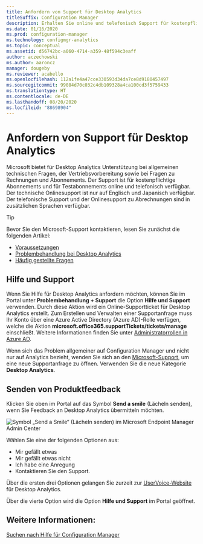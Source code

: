 ```yaml
---
title: Anfordern von Support für Desktop Analytics
titleSuffix: Configuration Manager
description: Erhalten Sie online und telefonisch Support für kostenpflichtige Abonnements und Testabonnements von Desktop Analytics.
ms.date: 01/16/2020
ms.prod: configuration-manager
ms.technology: configmgr-analytics
ms.topic: conceptual
ms.assetid: d56742bc-a060-4714-a359-48f594c3eaff
author: aczechowski
ms.author: aaroncz
manager: dougeby
ms.reviewer: acabello
ms.openlocfilehash: 112a1fe4a47cce330593d34da7ce8d9180457497
ms.sourcegitcommit: 99084d70c032c4db109328a4ca100cd3f5759433
ms.translationtype: HT
ms.contentlocale: de-DE
ms.lasthandoff: 08/20/2020
ms.locfileid: "88698904"
---
```

# <a name="get-support-for-desktop-analytics"></a>Anfordern von Support für Desktop Analytics

Microsoft bietet für Desktop Analytics Unterstützung bei allgemeinen technischen Fragen, der Vertriebsvorbereitung sowie bei Fragen zu Rechnungen und Abonnements. Der Support ist für kostenpflichtige Abonnements und für Testabonnements online und telefonisch verfügbar. Der technische Onlinesupport ist nur auf Englisch und Japanisch verfügbar. Der telefonische Support und der Onlinesupport zu Abrechnungen sind in zusätzlichen Sprachen verfügbar.

> [!TIP]
> Bevor Sie den Microsoft-Support kontaktieren, lesen Sie zunächst die folgenden Artikel:
>
> - [Voraussetzungen](overview.md#prerequisites)
> - [Problembehandlung bei Desktop Analytics](troubleshooting.md)
> - [Häufig gestellte Fragen](faq.md)

## <a name="help-and-support"></a>Hilfe und Support

Wenn Sie Hilfe für Desktop Analytics anfordern möchten, können Sie im Portal unter **Problembehandlung + Support** die Option **Hilfe und Support** verwenden. Durch diese Aktion wird ein Online-Supportticket für Desktop Analytics erstellt. Zum Erstellen und Verwalten einer Supportanfrage muss Ihr Konto über eine Azure Active Directory (Azure AD)-Rolle verfügen, welche die Aktion **microsoft.office365.supportTickets/tickets/manage** einschließt. Weitere Informationen finden Sie unter [Administratorrollen in Azure AD](/azure/active-directory/users-groups-roles/directory-assign-admin-roles).

Wenn sich das Problem allgemeiner auf Configuration Manager und nicht nur auf Analytics bezieht, wenden Sie sich an den [Microsoft-Support](https://aka.ms/cmcbsupport), um eine neue Supportanfrage zu öffnen. Verwenden Sie die neue Kategorie **Desktop Analytics**.

## <a name="share-product-feedback"></a><a name="bkmk_feedback"></a> Senden von Produktfeedback

<!-- 5451636 -->

Klicken Sie oben im Portal auf das Symbol **Send a smile** (Lächeln senden), wenn Sie Feedback an Desktop Analytics übermitteln möchten.

![Symbol „Send a Smile“ (Lächeln senden) im Microsoft Endpoint Manager Admin Center](media/5451636-portal-feedback.png)

Wählen Sie eine der folgenden Optionen aus:

- Mir gefällt etwas
- Mir gefällt etwas nicht
- Ich habe eine Anregung
- Kontaktieren Sie den Support.

Über die ersten drei Optionen gelangen Sie zurzeit zur [UserVoice-Website](https://configurationmanager.uservoice.com/forums/300492-ideas?category_id=366805) für Desktop Analytics.

Über die vierte Option wird die Option **Hilfe und Support** im Portal geöffnet.

## <a name="see-also"></a>Weitere Informationen:

[Suchen nach Hilfe für Configuration Manager](../core/understand/find-help.md)